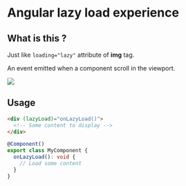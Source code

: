 # Angular lazy load experience

## What is this ?

Just like `loading="lazy"` attribute of **img** tag.

An event emitted when a component scroll in the viewport.

![](./assets/screenshot.gif)

## Usage

```html
<div (lazyLoad)="onLazyLoad()">
  <!-- Some content to display -->
</div>
```

```ts
@Component()
export class MyComponent {
  onLazyLoad(): void {
    // Load some content
  }
}
```
